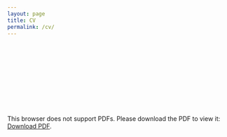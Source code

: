```yaml
---
layout: page
title: CV
permalink: /cv/
---
```

<object data="/assets/pdf/resume.pdf" type="application/pdf" width="700px" height="700px">
    <embed src="/assets/pdf/resume.pdf">
        <p>This browser does not support PDFs. Please download the PDF to view it: <a href="/assets/pdf/resume.pdf">Download PDF</a>.</p>
    </embed>
</object>
